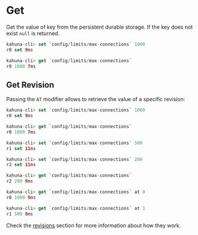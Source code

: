 
# Get

Get the value of key from the persistent durable storage. If the key does not exist `null` is returned.

```swift
kahuna-cli> set `config/limits/max-connections` 1000
r0 set 9ms

kahuna-cli> get `config/limits/max-connections`
r0 1000 7ms
```

## Get Revision

Passing the `AT` modifier allows to retrieve the value of a specific revision:

```swift
kahuna-cli> set `config/limits/max-connections` 1000
r0 set 9ms

kahuna-cli> get `config/limits/max-connections`
r0 1000 7ms

kahuna-cli> set `config/limits/max-connections` 500
r1 set 11ms

kahuna-cli> set `config/limits/max-connections` 200
r2 set 11ms

kahuna-cli> get `config/limits/max-connections`
r2 200 8ms

kahuna-cli> get `config/limits/max-connections` at 0
r0 1000 9ms

kahuna-cli> get `config/limits/max-connections` at 1
r1 500 8ms
```

Check the [revisions](../../distributed-keyvalue-store/revisions) section for more information about how they work.